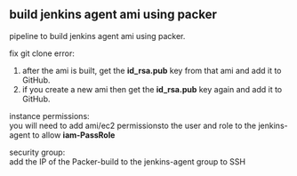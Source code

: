 ## build jenkins agent ami using packer

pipeline to build jenkins agent ami using packer.

fix git clone error:   
1. after the ami is built, get the **id_rsa.pub** key from that ami and add it to GitHub.   
2. if you create a new ami then get the **id_rsa.pub** key again and add it to GitHub.   

instance permissions:   
you will need to add ami/ec2 permissionsto the user and role to the jenkins-agent to allow **iam-PassRole**   

security group:   
add the IP of the Packer-build to the jenkins-agent group to SSH